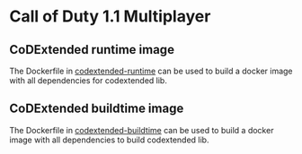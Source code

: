 # Call of Duty 1.1 Multiplayer

## CoDExtended runtime image
The Dockerfile in [codextended-runtime](./codextended-runtime/) can be used to build a docker image 
with all dependencies for codextended lib.

## CoDExtended buildtime image
The Dockerfile in [codextended-buildtime](./codextended-buildtime/) can be used to build a docker image 
with all dependencies to build codextended lib.